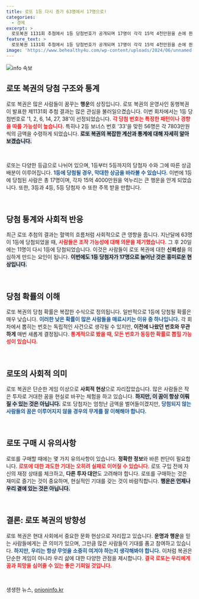 ```yaml
---
title: 로또 1등 다시 증가 63명에서 17명으로!
categories:
  - 경제
excerpt: >
  로또복권 1131회 추첨에서 1등 당첨번호가 공개되며 17명이 각각 15억 4천만원을 손에 쥔 가운데, 연달아 많은 1등 당첨자가 발생해 조작 의혹이 불거지고 있다. 과연 이례적인 당첨, 그 배경은 무엇일까?
feature_text: >
  로또복권 1131회 추첨에서 1등 당첨번호가 공개되며 17명이 각각 15억 4천만원을 손에 쥔 가운데, 연달아 많은 1등 당첨자가 발생해 조작 의혹이 불거지고 있다. 과연 이례적인 당첨, 그 배경은 무엇일까?
image: 'https://www.behealthy4u.com/wp-content/uploads/2024/06/unnamed-file.png'
---
```


<p><img src="https://www.behealthy4u.com/wp-content/uploads/2024/06/unnamed-file.png" alt="info 속보" /></p>

<h2 data-ke-size="size26">로또 복권의 당첨 구조와 통계</h2>

<p>로또 복권은 많은 사람들이 꿈꾸는 <b>행운</b>의 상징입니다. 로또 복권의 운영사인 동행복권이 발표한 제1131회 추첨 결과는 많은 관심을 불러일으켰습니다. 이번 회차에서는 1등 당첨번호로 '1, 2, 6, 14, 27, 38'이 선정되었습니다. <b><span style="color: #ee2323;">각 당첨 번호는 특정한 패턴이나 경향을 따를 가능성이 높습니다.</span></b> 특히나 2등 보너스 번호 '33'을 맞힌 56명은 각 7803만원씩의 금액을 수령하게 되었습니다. <b><span style="background-color: #21538527;">로또 복권의 복잡한 계산과 통계에 대해 자세히 알아보겠습니다.</span></b></p>

<p data-ke-size="size16">&nbsp;</p>

<p>로또는 다양한 등급으로 나뉘어 있으며, 1등부터 5등까지의 당첨자 수와 그에 따른 상금 배분이 이루어집니다. <b><span style="color: #1a5490;">1등에 당첨될 경우, 막대한 상금을 바라볼 수 있습니다.</span></b> 이번에 1등에 당첨된 사람은 총 17명이며, 각자 15억 4000만원을 억누리는 큰 행운을 안게 되었습니다. 또한, 3등과 4등, 5등 당첨자 수 또한 주목 받을 만합니다.</p>

<p data-ke-size="size16">&nbsp;</p>

<h2 data-ke-size="size26">당첨 통계와 사회적 반응</h2>

<p>최근 로또 추첨의 결과는 혈액의 흐름처럼 사회적으로 큰 영향을 줍니다. 지난달에 63명이 1등에 당첨되었을 때, <b><span style="color: #ee2323;">사람들은 조작 가능성에 대해 의문을 제기했습니다.</span></b> 그 후 20일에는 11명이 다시 1등에 당첨되었습니다. 이것은 사람들이 로또 복권에 대한 <b>신뢰성</b>을 의심하게 만드는 요인이 됩니다. <b><span style="background-color: #21538527;">이번에도 1등 당첨자가 17명으로 늘어난 것은 흥미로운 현상입니다.</span></b></p>

<p data-ke-size="size16">&nbsp;</p>

<h2 data-ke-size="size26">당첨 확률의 이해</h2>

<p>로또 복권의 당첨 확률은 복잡한 수식으로 정의됩니다. 일반적으로 1등에 당첨될 확률은 매우 낮습니다. <b><span style="color: #1a5490;">이러한 낮은 확률이 많은 사람들을 매료시키는 이유 중 하나입니다.</span></b> 각 회차에서 뽑히는 번호는 독립적인 사건으로 생각될 수 있지만, <b>이전에 나왔던 번호와 무관하게</b> 매번 새롭게 결정됩니다. <b><span style="color: #ee2323;">통계적으로 봤을 때, 모든 번호가 동등한 확률로 뽑힐 가능성이 있습니다.</span></b></p>

<p data-ke-size="size16">&nbsp;</p>

<h2 data-ke-size="size26">로또의 사회적 의미</h2>

<p>로또 복권은 단순한 게임 이상으로 <b>사회적 현상</b>으로 자리잡았습니다. 많은 사람들은 작은 투자로 거대한 꿈을 현실로 바꾸는 체험을 하고 있습니다. <b><span style="background-color: #21538527;">하지만, 이 꿈이 항상 이뤄질 수 있는 것은 아닙니다.</span></b> 로또 당첨자는 엄청난 금액을 벌어들이겠지만, <b><span style="color: #1a5490;">당첨되지 않는 사람들의 꿈은 이루어지지 않을 경우의 무게를 잘 이해해야 합니다.</span></b></p>

<p data-ke-size="size16">&nbsp;</p>

<h2 data-ke-size="size26">로또 구매 시 유의사항</h2>

<p>로또를 구매할 때에는 몇 가지 유의사항이 있습니다. <b>정확한 정보</b>와 바른 판단이 필요합니다. <b><span style="color: #ee2323;">로또에 대한 과도한 기대는 오히려 실패로 이어질 수 있습니다.</span></b> 로또 구입 전에 자신의 재정 상태를 체크하고, <b>다른 투자 대안</b>도 고려해야 합니다. 로또를 구매하는 것은 재미로 즐기는 것이 중요하며, 현실적인 기대를 갖는 것이 바람직합니다. <b><span style="background-color: #21538527;">행운은 언제나 우리 곁에 있는 것은 아닙니다.</span></b></p>

<p data-ke-size="size16">&nbsp;</p>

<h2 data-ke-size="size26">결론: 로또 복권의 방향성</h2>

<p>로또 복권은 현대 사회에서 중요한 문화 현상으로 자리잡고 있습니다. <b>운명과 행운</b>을 믿는 사람들에게는 큰 의미가 있으며, 그만큼 많은 사람들이 기대를 품고 참여하고 있습니다. <b><span style="color: #1a5490;">하지만, 우리는 항상 무엇을 소중히 여겨야 하는지 생각해봐야 합니다.</span></b> 이처럼 복권은 단순한 게임이 아니라 우리 삶에 대한 다양한 관점을 제시합니다. <b><span style="color: #ee2323;">결국 로또는 우리에게 꿈과 희망을 심어줄 수 있는 좋은 기회일 것입니다.</span></b></p>

<p data-ke-size="size16">&nbsp;</p>
생생한 뉴스, <a href="https://onioninfo.kr" rel="dofollow">onioninfo.kr</a>


